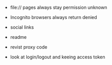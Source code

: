 - file:// pages always stay permission unknown
- Incognito browsers always return denied

- social links
- readme

- revist proxy code
- look at login/logout and keeing access token

